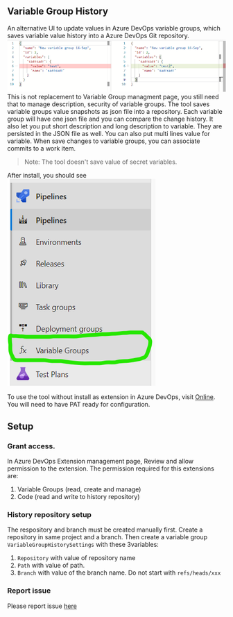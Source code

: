## Variable Group History

An alternative UI to update values in Azure DevOps variable groups, which saves variable value history into a Azure DevOps Git repository.
![Hub](https://github.com/freesonlee/azure-devops-utilities/blob/vs-extension/images/variablehistory.ui.png?raw=true)This is not replacement to Variable Group managment page, you still need that to manage description, security of variable groups.
The tool saves variable groups value snapshots as json file into a repository. Each variable group will have one json file and you can compare the change history.
It also let you put short description and long description to variable. They are persisted in the JSON file as well.
You can also put multi lines value for variable.
When save changes to variable groups, you can associate commits to a work item.

> Note: The tool doesn't save value of secret variables.

After install, you should see
![Hub](https://github.com/freesonlee/azure-devops-utilities/blob/vs-extension/images/variablehistory.hub.png?raw=true)

To use the tool without install as extension in Azure DevOps, visit [Online](https://go.azuredevopshelpers.dev/). You will need to have PAT ready for configuration.

## Setup

### Grant access.

In Azure DevOps Extension management page, Review and allow permission to the extension. The permission required for this extensions are:

1. Variable Groups (read, create and manage)
1. Code (read and write to history repository)

### History repository setup

The respository and branch must be created manually first. Create a repository in same project and a branch. Then create a variable group `VariableGroupHistorySettings` with these 3variables:

1. `Repository` with value of repository name
1. `Path` with value of path.
1. `Branch` with value of the branch name. Do not start with `refs/heads/xxx`

### Report issue

Please report issue [here](https://github.com/freesonlee/azure-devops-utilities/issues/new)
